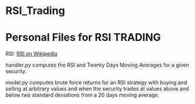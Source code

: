 # RSI_Trading
<h1> Personal Files for RSI TRADING </h1>

RSI: <a href = "https://en.wikipedia.org/wiki/Relative_strength_index"> RSI on Wikipedia </a>

handler.py computes the RSI and Twenty Days Moving Averages for a given security.

model.py computes brute force returns for an RSI strategy with buying and selling at arbitrary values and when the security trades at values above and below two standard deviations from a 20 days moving average. 
